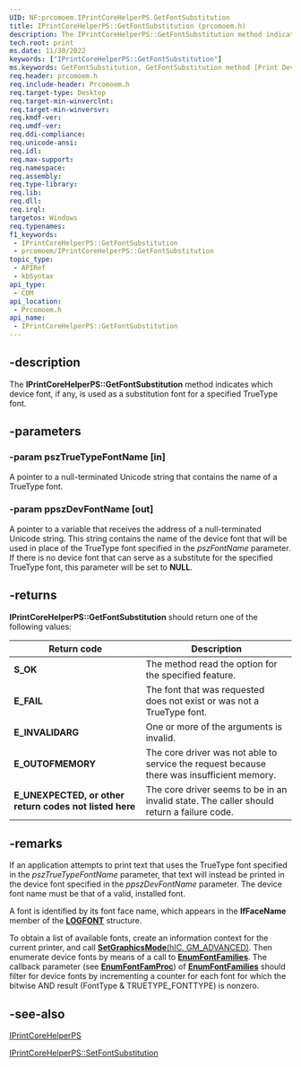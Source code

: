 ```yaml
---
UID: NF:prcomoem.IPrintCoreHelperPS.GetFontSubstitution
title: IPrintCoreHelperPS::GetFontSubstitution (prcomoem.h)
description: The IPrintCoreHelperPS::GetFontSubstitution method indicates which device font, if any, is used as a substitution font for a specified TrueType font.
tech.root: print
ms.date: 11/30/2022
keywords: ["IPrintCoreHelperPS::GetFontSubstitution"]
ms.keywords: GetFontSubstitution, GetFontSubstitution method [Print Devices], GetFontSubstitution method [Print Devices],IPrintCoreHelperPS interface, IPrintCoreHelperPS interface [Print Devices],GetFontSubstitution method, IPrintCoreHelperPS.GetFontSubstitution, IPrintCoreHelperPS::GetFontSubstitution, prcomoem/IPrintCoreHelperPS::GetFontSubstitution, print.iprintcorehelperps_getfontsubstitution, print_unidrv-pscript_allplugins_624e3173-a8f8-4028-9cd4-b271e1e56430.xml
req.header: prcomoem.h
req.include-header: Prcomoem.h
req.target-type: Desktop
req.target-min-winverclnt: 
req.target-min-winversvr: 
req.kmdf-ver: 
req.umdf-ver: 
req.ddi-compliance: 
req.unicode-ansi: 
req.idl: 
req.max-support: 
req.namespace: 
req.assembly: 
req.type-library: 
req.lib: 
req.dll: 
req.irql: 
targetos: Windows
req.typenames: 
f1_keywords:
 - IPrintCoreHelperPS::GetFontSubstitution
 - prcomoem/IPrintCoreHelperPS::GetFontSubstitution
topic_type:
 - APIRef
 - kbSyntax
api_type:
 - COM
api_location:
 - Prcomoem.h
api_name:
 - IPrintCoreHelperPS::GetFontSubstitution
---
```


## -description

The **IPrintCoreHelperPS::GetFontSubstitution** method indicates which device font, if any, is used as a substitution font for a specified TrueType font.

## -parameters

### -param pszTrueTypeFontName [in]

A pointer to a null-terminated Unicode string that contains the name of a TrueType font.

### -param ppszDevFontName [out]

A pointer to a variable that receives the address of a null-terminated Unicode string. This string contains the name of the device font that will be used in place of the TrueType font specified in the *pszFontName* parameter. If there is no device font that can serve as a substitute for the specified TrueType font, this parameter will be set to **NULL**.

## -returns

**IPrintCoreHelperPS::GetFontSubstitution** should return one of the following values:

| Return code | Description |
|---|---|
| **S_OK** | The method read the option for the specified feature. |
| **E_FAIL** | The font that was requested does not exist or was not a TrueType font. |
| **E_INVALIDARG** | One or more of the arguments is invalid. |
| **E_OUTOFMEMORY** | The core driver was not able to service the request because there was insufficient memory. |
| **E_UNEXPECTED, or other return codes not listed here** | The core driver seems to be in an invalid state. The caller should return a failure code. |

## -remarks

If an application attempts to print text that uses the TrueType font specified in the *pszTrueTypeFontName* parameter, that text will instead be printed in the device font specified in the *ppszDevFontName* parameter. The device font name must be that of a valid, installed font.

A font is identified by its font face name, which appears in the **lfFaceName** member of the [**LOGFONT**](/windows/win32/api/wingdi/ns-wingdi-logfonta) structure.

To obtain a list of available fonts, create an information context for the current printer, and call [**SetGraphicsMode**(hIC, GM_ADVANCED)](/windows/win32/api/wingdi/nf-wingdi-setgraphicsmode). Then enumerate device fonts by means of a call to [**EnumFontFamilies**](/windows/win32/api/wingdi/nf-wingdi-enumfontfamiliesa). The callback parameter (see [**EnumFontFamProc**](/previous-versions/dd162621(v=vs.85))) of [**EnumFontFamilies**](/windows/win32/api/wingdi/nf-wingdi-enumfontfamiliesa) should filter for device fonts by incrementing a counter for each font for which the bitwise AND result (FontType & TRUETYPE_FONTTYPE) is nonzero.

## -see-also

[IPrintCoreHelperPS](./nn-prcomoem-iprintcorehelperps.md)

[IPrintCoreHelperPS::SetFontSubstitution](./nf-prcomoem-iprintcorehelperps-setfontsubstitution.md)